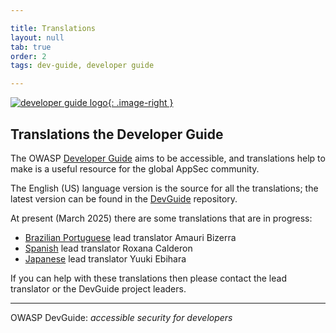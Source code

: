```yaml
---

title: Translations
layout: null
tab: true
order: 2
tags: dev-guide, developer guide

---
```


<style type="text/css">
.image-right {
  display: block;
  margin-left: auto;
  margin-right: auto;
  float: right;
  height: 180px;
}
</style>

[![developer guide logo](assets/images/dg_logo_di.png){: .image-right }](https://devguide.owasp.org/)

## Translations the Developer Guide

The OWASP [Developer Guide][latest] aims to be accessible,
and translations help to make is a useful resource for the global AppSec community.

The English (US) language version is the source for all the translations;
the latest version can be found in the [DevGuide][repo] repository.

At present (March 2025) there are some translations that are in progress:

* [Brazilian Portuguese](release-pt-br) lead translator Amauri Bizerra
* [Spanish](release-es) lead translator Roxana Calderon
* [Japanese](release-ja) lead translator Yuuki Ebihara

If you can help with these translations then please contact the lead translator or the DevGuide project leaders.

----

OWASP DevGuide: _accessible security for developers_

[latest]: https://devguide.owasp.org/
[repo]: https://github.com/OWASP/DevGuide/tree/main/docs
